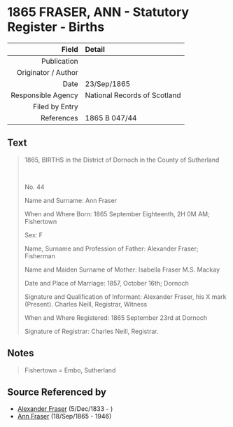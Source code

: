 ﻿---
layout: page
permalink: /sources/s17540720
---

# 1865 FRASER, ANN - Statutory Register - Births

Field | Detail
---:|:---
Publication | 
Originator / Author | 
Date | 23/Sep/1865
Responsible Agency | National Records of Scotland
Filed by Entry | 
References | 1865 B 047/44

## Text

> 1865, BIRTHS in the District of Dornoch in the County of Sutherland
>
> <br/>
>
> No. 44
>
> Name and Surname: Ann Fraser
>
> When and Where Born: 1865 September Eighteenth, 2H 0M AM; Fishertown
>
> Sex: F
>
> Name, Surname and Profession of Father: Alexander Fraser; Fisherman
>
> Name and Maiden Surname of Mother: Isabella Fraser M.S. Mackay
>
> Date and Place of Marriage: 1857, October 16th; Dornoch
>
> Signature and Qualification of Informant: Alexander Fraser, his X mark (Present). Charles Neill, Registrar, Witness
>
> When and Where Registered: 1865 September 23rd at Dornoch
>
> Signature of Registrar: Charles Neill, Registrar.
>

## Notes

> Fishertown = Embo, Sutherland
>


## Source Referenced by

* [Alexander Fraser](../people/@97086424@-alexander-fraser-b1833-12-5-d.md) (5/Dec/1833 - )
* [Ann Fraser](../people/@70425788@-ann-fraser-b1865-9-18-d1946.md) (18/Sep/1865 - 1946)
